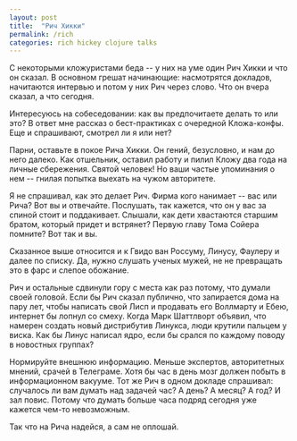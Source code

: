 ```yaml
---
layout: post
title:  "Рич Хикки"
permalink: /rich
categories: rich hickey clojure talks
---
```


С некоторыми кложуристами беда -- у них на уме один Рич Хикки и что он сказал. В
основном грешат начинающие: насмотрятся докладов, начитаются интервью и потом у
них Рич через слово. Что он вчера сказал, а что сегодня.

Интересуюсь на собеседовании: как вы предпочитаете делать то или это? В ответ
мне рассказ о бест-практиках с очередной Кложа-конфы. Еще и спрашивают, смотрел
ли я или нет?

Парни, оставьте в покое Рича Хикки. Он гений, безусловно, и нам до него
далеко. Как отшельник, оставил работу и пилил Кложу два года на личные
сбережения. Святой человек! Но ваши частые упоминания о нем -- гнилая попытка
выехать на чужом авторитете.

Я не спрашивал, как это делает Рич. Фирма кого нанимает -- вас или Рича? Вот вы
и отвечайте. Послушать, так кажется, что он у вас за спиной стоит и
поддакивает. Слышали, как дети хвастаются старшим братом, который придет и
встрянет? Первую главу Тома Сойера помните? Вот так и вы.

Сказанное выше относится и к Гвидо ван Россуму, Линусу, Фаулеру и далее по
списку. Да, нужно слушать ученых мужей, не не превращать это в фарс и слепое
обожание.

Рич и остальные сдвинули гору с места как раз потому, что думали своей
головой. Если бы Рич сказал публично, что запирается дома на пару лет, чтобы
написать свой Лисп и продавать его Воллмарту и Ебею, интернет бы лопнул со
смеху. Когда Марк Шаттлворт объявил, что намерен создать новый дистрибутив
Линукса, люди крутили пальцем у виска. Как бы Линус написал ядро, если бы срался
по каждому поводу в новостных группах?

Нормируйте внешнюю информацию. Меньше экспертов, авторитетных мнений, срачей в
Телеграме. Хотя бы час в день мозг должен побыть в информационном вакууме. Тот
же Рич в одном докладе спрашивал: случалось ли вам думать над задачей час? А
день? А месяц? А год? И зал повис. Потому что думать больше часа подряд сегодня
уже кажется чем-то невозможным.

Так что на Рича надейся, а сам не оплошай.
